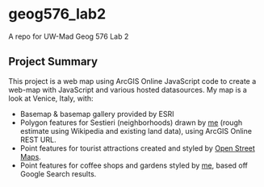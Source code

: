 # geog576_lab2
A repo for UW-Mad Geog 576 Lab 2

## Project Summary
This project is a web map using ArcGIS Online JavaScript code to create a web-map with JavaScript and various hosted datasources.
My map is a look at Venice, Italy, with:
<ul>
  <li>Basemap & basemap gallery provided by ESRI</li>
  <li>Polygon features for Sestieri (neighborhoods) drawn by <a href="https://uw-mad.maps.arcgis.com/home/item.html?id=f1d2ccbb9de14539b7913bd75851d9e7">me</a> (rough estimate using Wikipedia and existing land data), using ArcGIS Online REST URL.</li>
  <li>Point features for tourist attractions created and styled by <a href = "https://uw-mad.maps.arcgis.com/home/item.html?id=f3dcc26dd868456da288baca83b8a2cd">Open Street Maps</a>.</li>
  <li>Point features for coffee shops and gardens styled by <a href="https://uw-mad.maps.arcgis.com/home/item.html?id=9824340cdac14822b38725e4babc7b55">me</a>, based off Google Search results.</li>
</ul>
